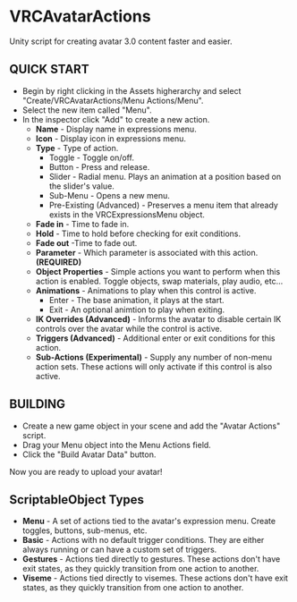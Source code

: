 # VRCAvatarActions
Unity script for creating avatar 3.0 content faster and easier.

## QUICK START

- Begin by right clicking in the Assets higherarchy and select "Create/VRCAvatarActions/Menu Actions/Menu".
- Select the new item called "Menu".
- In the inspector click "Add" to create a new action.
    - **Name** - Display name in expressions menu.
    - **Icon** - Display icon in expressions menu.
    - **Type** - Type of action.
      - Toggle - Toggle on/off.
      - Button - Press and release.
      - Slider - Radial menu.  Plays an animation at a position based on the slider's value.
      - Sub-Menu - Opens a new menu.
      - Pre-Existing (Advanced) - Preserves a menu item that already exists in the VRCExpressionsMenu object.
    - **Fade in** - Time to fade in.
    - **Hold** - Time to hold before checking for exit conditions.
    - **Fade out** -Time to fade out.
    - **Parameter** - Which parameter is associated with this action. **(REQUIRED)**
    - **Object Properties** - Simple actions you want to perform when this action is enabled.  Toggle objects, swap materials, play audio, etc...
    - **Animations** - Animations to play when this control is active.
      - Enter - The base animation, it plays at the start.
      - Exit - An optional animtion to play when exiting.
    - **IK Overrides (Advanced)** - Informs the avatar to disable certain IK controls over the avatar while the control is active.
    - **Triggers (Advanced)** - Additional enter or exit conditions for this action.
    - **Sub-Actions (Experimental)** - Supply any number of non-menu action sets.  These actions will only activate if this control is also active.
		
## BUILDING

- Create a new game object in your scene and add the "Avatar Actions" script.
- Drag your Menu object into the Menu Actions field.
- Click the "Build Avatar Data" button.

Now you are ready to upload your avatar!

## ScriptableObject Types
- **Menu** - A set of actions tied to the avatar's expression menu.  Create toggles, buttons, sub-menus, etc.
- **Basic** - Actions with no default trigger conditions.  They are either always running or can have a custom set of triggers.
- **Gestures** - Actions tied directly to gestures.  These actions don't have exit states, as they quickly transition from one action to another.
- **Viseme** - Actions tied directly to visemes.  These actions don't have exit states, as they quickly transition from one action to another.
